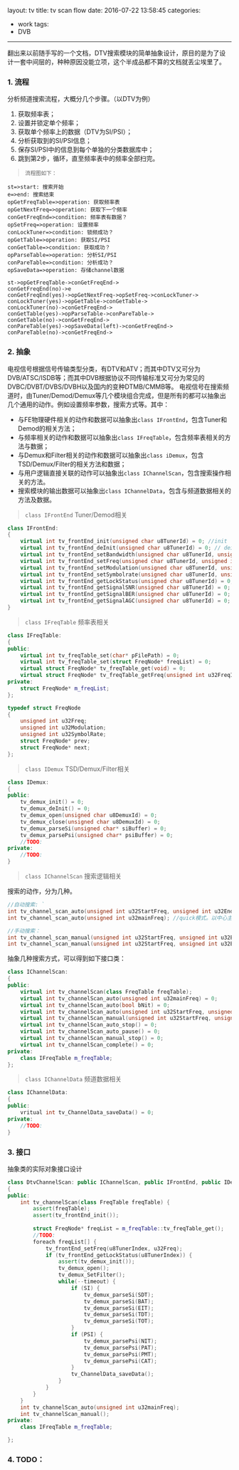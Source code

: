 layout: tv
title: tv scan flow
date: 2016-07-22 13:58:45
categories:
 - work
tags:
 - DVB
---
翻出来以前随手写的一个文档，DTV搜索模块的简单抽象设计，原目的是为了设计一套中间层的，种种原因没能立项，这个半成品都不算的文档就丢尘埃里了。

### 1. 流程
分析频道搜索流程，大概分几个步骤。（以DTV为例）
1. 获取频率表；
2. 设置并锁定单个频率；
3. 获取单个频率上的数据（DTV为SI/PSI）；
4. 分析获取到的SI/PSI信息；
5. 保存SI/PSI中的信息到每个单独的分类数据库中；
6. 跳到第2步，循环，直至频率表中的频率全部扫完。

<!-- more -->

> `流程图如下：`

```flow
st=>start: 搜索开始
e=>end: 搜索结束
opGetFreqTable=>operation: 获取频率表
opGetNextFreq=>operation: 获取下一个频率
conGetFreqEnd=>condition: 频率表有数据？
opSetFreq=>operation: 设置频率
conLockTuner=>condition: 锁频成功？
opGetTable=>operation: 获取SI/PSI
conGetTable=>condition: 获取成功？
opParseTable=>operation: 分析SI/PSI
conPareTable=>condition: 分析成功？
opSaveData=>operation: 存储channel数据

st->opGetFreqTable->conGetFreqEnd->
conGetFreqEnd(no)->e
conGetFreqEnd(yes)->opGetNextFreq->opSetFreq->conLockTuner->
conLockTuner(yes)->opGetTable->conGetTable->
conLockTuner(no)->conGetFreqEnd->
conGetTable(yes)->opParseTable->conPareTable->
conGetTable(no)->conGetFreqEnd->
conPareTable(yes)->opSaveData(left)->conGetFreqEnd->
conPareTable(no)->conGetFreqEnd->
```


### 2. 抽象 

电视信号根据信号传输类型分类，有DTV和ATV；而其中DTV又可分为DVB/ATSC/ISDB等；而其中DVB根据协议不同传输标准又可分为常见的DVBC/DVBT/DVBS/DVBH以及国内的变种DTMB/CMMB等。
电视信号在搜索频道时，由Tuner/Demod/Demux等几个模块组合完成，但是所有的都可以抽象出几个通用的动作。例如设置频率参数，搜索方式等。其中：

* 与FE物理硬件相关的动作和数据可以抽象出`class IFrontEnd`，包含Tuner和Demod的相关方法；
* 与频率相关的动作和数据可以抽象出`class IFreqTable`，包含频率表相关的方法与数据；
* 与Demux和Filter相关的动作和数据可以抽象出`class iDemux`，包含TSD/Demux/Filter的相关方法和数据；
* 与用户逻辑直接关联的动作可以抽象出`class IChannelScan`，包含搜索操作相关的方法。
* 搜索模块的输出数据可以抽象出`class IChannelData`，包含与频道数据相关的方法及数据。

> `class IFrontEnd` Tuner/Demod相关

```cpp
class IFrontEnd:
{
    virtual int tv_frontEnd_init(unsigned char u8TunerId) = 0; //init
    virtual int tv_frontEnd_deInit(unsigned char u8TunerId) = 0; // deinit
    virtual int tv_frontEnd_setBandwidth(unsigned char u8TunerId, unsigned int u32Bandwidth) = 0; //设置频率带宽
    virtual int tv_frontEnd_setFreq(unsigned char u8TunerId, unsigned int u32freq) = 0; //设置主频率或者基础频率。
    virtual int tv_frontEnd_setModulation(unsigned char u8TunerId, unsigned int u32Modulation) = 0; //设置调制方式。如DVBS的QPSK，DVBC的QAM，DVBT的COFDM等
    virtual int tv_frontEnd_setSymbolrate(unsigned char u8TunerId, unsigned int u32SymbolRate) = 0; //设置符号率
    virtual int tv_frontEnd_getLockStatus(unsigned char u8TunerId) = 0; //
    virtual int tv_frontEnd_getSignalSNR(unsigned char u8TunerId) = 0; //Signal to Noise Ratio - which means signal quality
    virtual int tv_frontEnd_getSignalBER(unsigned char u8TunerId) = 0; //Bit Error Rate - which shows the error rate of the signal
    virtual int tv_frontEnd_getSignalAGC(unsigned char u8TunerId) = 0; // Automatic Gain Control - which means signal strength
}
```

>  `class IFreqTable` 频率表相关

```cpp
class IFreqTable:
{
public:
    virtual int tv_freqTable_set(char* pFilePath) = 0;
    virtual int tv_freqTable_set(struct FreqNode* freqList) = 0;
    virtual struct FreqNode* tv_freqTable_get(void) = 0;
    virtual struct FreqNode* tv_freqTable_getFreq(unsigned int u32FreqIndex) = 0;
private:
    struct FreqNode* m_freqList;
};

typedef struct FreqNode 
{
    unsigned int u32Freq;
    unsigned int u32Modulation;
    unsigned int u32SymbolRate;
    struct FreqNode* prev;
    struct FreqNode* next;
};
```

> `class IDemux` TSD/Demux/Filter相关

```cpp
class IDemux:
{
public:
    tv_demux_init() = 0;
    tv_demux_deInit() = 0;
    tv_demux_open(unsigned char u8DemuxId) = 0;
    tv_demux_close(unsigned char u8DemuxId) = 0;
    tv_demux_parseSi(unsigned char* siBuffer) = 0;
    tv_demux_parsePsi(unsigned char* psiBuffer) = 0;
    //TODO:
private:
    //TODO:
}
```

> `class IChannelScan` 搜索逻辑相关

搜索的动作，分为几种。

```cpp
//自动搜索: `
int tv_channel_scan_auto(unsigned int u32StartFreq, unsigned int u32EndFreq); //full模式。根据频率带宽在全频率表范围内自动递增搜索。
int tv_channel_scan_auto(unsigned int u32mainFreq); //quick模式。以中心主频率上的NIT表数据为准。

//手动搜索：
int tv_channel_scan_manual(unsigned int u32StartFreq, unsigned int u32EndFreq); 
int tv_channel_scan_manual(unsigned int u32StartFreq, unsigned int u32EndFreq, unsigned int u32Modulation, unsigned int u32SymbolRate);
```

抽象几种搜索方式，可以得到如下接口类：

```cpp
class IChannelScan:
{
public:
    virtual int tv_channelScan(class FreqTable freqTable);
    virtual int tv_channelScan_auto(unsigned int u32mainFreq) = 0;
    virtual int tv_channelScan_auto(bool bNit) = 0;
    virtual int tv_channelScan_auto(unsigned int u32StartFreq, unsigned int u32EndFreq) = 0;
    virtual int tv_channelScan_manual(unsigned int u32StartFreq, unsigned int u32EndFreq) = 0;
    virtual int tv_channelScan_auto_stop() = 0;
    virtual int tv_channelScan_auto_pause() = 0;
    virtual int tv_channelScan_manual_stop() = 0;
    virtual int tv_channelScan_complete() = 0;
private:
    class IFreqTable m_freqTable;
};
```

> `class IChannelData` 频道数据相关

```cpp
class IChannelData:
{
public:
    vritual int tv_ChannelData_saveData() = 0;
private:
    //TODO:
}
```


### 3.  接口 
抽象类的实际对象接口设计

```cpp
class DtvChannelScan: public IChannelScan, public IFrontEnd, public IDemux, public IChannelScan, public IChannelData
{
public:
    int tv_channelScan(class FreqTable freqTable) {
        assert(freqTable);
        assert(tv_frontEnd_init());
        
        struct FreqNode* freqList = m_freqTable::tv_freqTable_get();
        //TODO:
        foreach freqList[] {
            tv_frontEnd_setFreq(u8TunerIndex, u32Freq);
            if (tv_frontEnd_getLockStatus(u8TunerIndex)) {
                assert(tv_demux_init());
                tv_demux_open();
                tv_demux_SetFilter();
                while(--timeout) {
                    if (SI) {
                        tv_demux_parseSi(SDT);
                        tv_demux_parseSi(BAT);
                        tv_demux_parseSi(EIT);
                        tv_demux_parseSi(TDT);
                        tv_demux_parseSi(TOT);
                    }
                    if (PSI) {
                        tv_demux_parsePsi(NIT);
                        tv_demux_parsePsi(PAT);
                        tv_demux_parsePsi(PMT);
                        tv_demux_parsePsi(CAT);
                    }
                    tv_ChannelData_saveData();
                }
            }
        }
    }
    int tv_channelScan_auto(unsigned int u32mainFreq);
    int tv_channelScan_manual();
private:
    class IFreqTable m_freqTable;

};
```

### 4. TODO：
